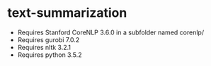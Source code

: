# text-summarization

* Requires Stanford CoreNLP 3.6.0 in a subfolder named corenlp/
* Requires gurobi 7.0.2
* Requires nltk 3.2.1
* Requires python 3.5.2